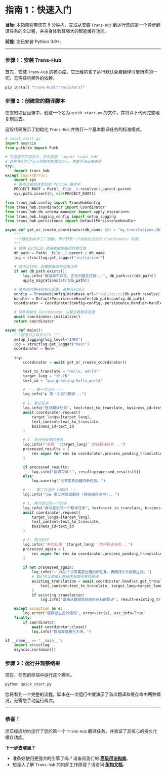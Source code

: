 # 指南 1：快速入门

**目标**: 本指南将带您在 5 分钟内，完成从安装 `Trans-Hub` 到运行您的第一个异步翻译任务的全过程，并亲身体验其强大的智能缓存功能。

**前提**: 您已安装 Python 3.9+。

---

### 步骤 1：安装 Trans-Hub

首先，安装 `Trans-Hub` 的核心库。它已经包含了运行默认免费翻译引擎所需的一切，无需任何额外的依赖。

```bash
pip install "trans-hub[translators]"
```

### 步骤 2：创建您的翻译脚本

在您的项目目录中，创建一个名为 `quick_start.py` 的文件，并将以下代码完整地复制进去。

这段代码展示了初始化 `Trans-Hub` 并执行一个基本翻译任务的标准模式。

```python
# quick_start.py
import asyncio
from pathlib import Path

# 在您自己的项目中，您会直接 `import trans_hub`
# 这里我们为了让示例脚本能独立运行，需要手动设置路径
try:
    import trans_hub
except ImportError:
    import sys
    # 将项目根目录添加到 Python 路径中
    PROJECT_ROOT = Path(__file__).resolve().parent.parent
    sys.path.insert(0, str(PROJECT_ROOT))

from trans_hub.config import TransHubConfig
from trans_hub.coordinator import Coordinator
from trans_hub.db.schema_manager import apply_migrations
from trans_hub.logging_config import setup_logging
from trans_hub.persistence import DefaultPersistenceHandler

async def get_or_create_coordinator(db_name: str = "my_translations.db"):
    """
    一个健壮的异步工厂函数，用于获取一个初始化完成的 Coordinator 实例。
    """
    # 使用 pathlib 确保数据库路径的健壮性
    db_path = Path(__file__).parent / db_name
    log = structlog.get_logger("initializer")
    
    # 首次运行时，创建数据库并应用迁移
    if not db_path.exists():
        log.info("数据库不存在，正在创建并迁移...", db_path=str(db_path))
        apply_migrations(str(db_path))

    # 使用绝对路径初始化配置，避免任何歧义
    config = TransHubConfig(database_url=f"sqlite:///{db_path.resolve()}")
    handler = DefaultPersistenceHandler(db_path=config.db_path)
    coordinator = Coordinator(config=config, persistence_handler=handler)

    # 异步初始化 Coordinator 以建立数据库连接
    await coordinator.initialize()
    return coordinator

async def main():
    """程序的主异步入口。"""
    setup_logging(log_level="INFO")
    log = structlog.get_logger("main")
    coordinator = None
    
    try:
        coordinator = await get_or_create_coordinator()

        text_to_translate = "Hello, world!"
        target_lang = "zh-CN"
        text_id = "app.greeting.hello_world"

        # --- 第一次运行 ---
        log.info("▶️ 第一次尝试翻译...")
        
        # 1. 登记任务
        log.info("登记翻译任务", text=text_to_translate, business_id=text_id)
        await coordinator.request(
            target_langs=[target_lang],
            text_content=text_to_translate,
            business_id=text_id
        )

        # 2. 执行待处理的任务
        log.info(f"处理 '{target_lang}' 的待翻译任务...")
        processed_results = [
            res async for res in coordinator.process_pending_translations(target_lang=target_lang)
        ]

        if processed_results:
            log.info("翻译完成！", result=processed_results[0])
        else:
            log.warning("没有需要处理的新任务。")

        # --- 第二次运行 (模拟) ---
        log.info("\n▶️ 第二次尝试翻译 (模拟缓存命中)...")

        # 1. 再次登记同一个任务
        log.info("再次登记同一个翻译任务", text=text_to_translate, business_id=text_id)
        await coordinator.request(
            target_langs=[target_lang],
            text_content=text_to_translate,
            business_id=text_id
        )

        # 2. 再次执行
        log.info(f"再次处理 '{target_lang}' 的待翻译任务...")
        processed_again = [
            res async for res in coordinator.process_pending_translations(target_lang=target_lang)
        ]
        
        if not processed_again:
            log.info("✅ 成功！没有需要处理的新任务，表明持久化缓存生效。")
            # 我们可以直接从数据库获取已有的翻译
            existing_translation = await coordinator.handler.get_translation(
                text_content=text_to_translate, target_lang=target_lang
            )
            if existing_translation:
                log.info("直接从数据库获取到已有的翻译", result=existing_translation)

    except Exception as e:
        log.error("程序发生意外错误", error=str(e), exc_info=True)
    finally:
        if coordinator:
            await coordinator.close()
            log.info("数据库连接已关闭。")

if __name__ == "__main__":
    import structlog
    asyncio.run(main())
```

### 步骤 3：运行并观察结果

现在，在您的终端中运行这个脚本。

```bash
python quick_start.py
```

您将看到一个完整的流程，脚本在一次运行中就演示了首次翻译和缓存命中两种情况，无需您手动运行两次。

---

### 恭喜！

您已经成功地运行了您的第一个 `Trans-Hub` 翻译任务，并验证了其核心的持久化缓存功能。

**下一步去哪里？**

- 准备好使用更强大的引擎了吗？请查阅我们的 **[高级用法指南](./02_advanced_usage.md)**。
- 想深入了解 `Trans-Hub` 的内部工作原理？请访问 **[架构文档](../architecture/01_overview.md)**。